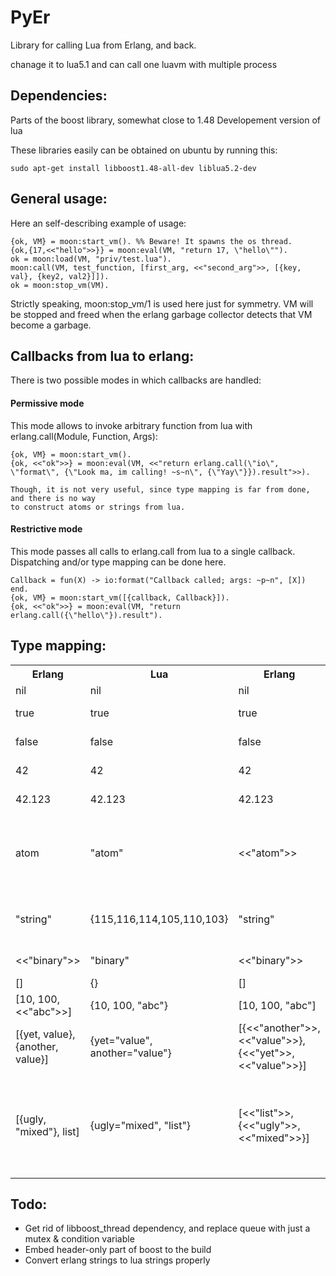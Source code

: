 # PyEr

Library for calling Lua from Erlang, and back.

chanage it to lua5.1 and can call one luavm with multiple process

## Dependencies:

Parts of the boost library, somewhat close to 1.48
Developement version of lua

These libraries easily can be obtained on ubuntu by running this:

`
sudo apt-get install libboost1.48-all-dev liblua5.2-dev
`

## General usage:

Here an self-describing example of usage:

    {ok, VM} = moon:start_vm(). %% Beware! It spawns the os thread.
    {ok,{17,<<"hello">>}} = moon:eval(VM, "return 17, \"hello\"").
    ok = moon:load(VM, "priv/test.lua").
    moon:call(VM, test_function, [first_arg, <<"second_arg">>, [{key, val}, {key2, val2}]]).
    ok = moon:stop_vm(VM).

Strictly speaking, moon:stop_vm/1 is used here just for symmetry.
VM will be stopped and freed when the erlang garbage collector detects that VM become a garbage.

## Callbacks from lua to erlang:

There is two possible modes in which callbacks are handled:

#### Permissive mode
This mode allows to invoke arbitrary function from lua with erlang.call(Module, Function, Args):

    {ok, VM} = moon:start_vm().
    {ok, <<"ok">>} = moon:eval(VM, <<"return erlang.call(\"io\", \"format\", {\"Look ma, im calling! ~s~n\", {\"Yay\"}}).result">>).

    Though, it is not very useful, since type mapping is far from done, and there is no way
    to construct atoms or strings from lua.

#### Restrictive mode
This mode passes all calls to erlang.call from lua to a single callback.
Dispatching and/or type mapping can be done here.

    Callback = fun(X) -> io:format("Callback called; args: ~p~n", [X]) end.
    {ok, VM} = moon:start_vm([{callback, Callback}]).
    {ok, <<"ok">>} = moon:eval(VM, "return erlang.call({\"hello\"}).result").

## Type mapping:

<table>
  <tr>
    <th>Erlang</th>
    <th>Lua</th>
    <th>Erlang</th>
    <th>Remarks</th>
  </tr>
  <tr>
    <td>nil</td>
    <td>nil</td>
    <td>nil</td>
    <td>nil in lua</td>
  </tr>
  <tr>
    <td>true</td>
    <td>true</td>
    <td>true</td>
    <td>boolean in lua</td>
  </tr>
  <tr>
    <td>false</td>
    <td>false</td>
    <td>false</td>
    <td>boolean in lua</td>
  </tr>
  <tr>
    <td>42</td>
    <td>42</td>
    <td>42</td>
    <td>number in lua</td>
  </tr>
  <tr>
    <td>42.123</td>
    <td>42.123</td>
    <td>42.123</td>
    <td>number in lua</td>
  </tr>
  <tr>
    <td>atom</td>
    <td>"atom"</td>
    <td><<"atom">></td>
    <td>string in lua, binary, when comes back to erlang</td>
  </tr>
  <tr>
    <td>"string"</td>
    <td>{115,116,114,105,110,103}</td>
    <td>"string"</td>
    <td>table with integers in lua, dont use it!</td>
  </tr>
  <tr>
    <td><<"binary">></td>
    <td>"binary"</td>
    <td><<"binary">></td>
    <td>string in lua</td>
  </tr>
  <tr>
    <td>[]</td>
    <td>{}</td>
    <td>[]</td>
    <td></td>
  </tr>
  <tr>
    <td>[10, 100, <<"abc">>]</td>
    <td>{10, 100, "abc"}</td>
    <td>[10, 100, "abc"]</td>
    <td></td>
  </tr>
  <tr>
    <td>[{yet, value}, {another, value}]</td>
    <td>{yet="value", another="value"}</td>
    <td>[{<<"another">>, <<"value">>}, {<<"yet">>, <<"value">>}]</td>
  </tr>
  <tr>
    <td>[{ugly, "mixed"}, list]</td>
    <td>{ugly="mixed", "list"}</td>
    <td>[<<"list">>, {<<"ugly">>, <<"mixed">>}]</td>
    <td>"list" will be accessable at index [1], and "mixed" - under the "ugly" key</td>
  </tr>
</table>

## Todo:
* Get rid of libboost_thread dependency, and replace queue with just a mutex & condition variable
* Embed header-only part of boost to the build
* Convert erlang strings to lua strings properly
